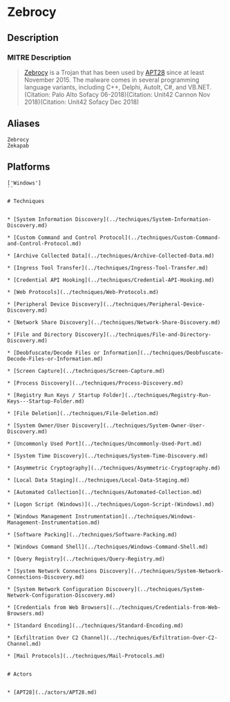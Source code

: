 
# Zebrocy

## Description

### MITRE Description

> [Zebrocy](https://attack.mitre.org/software/S0251) is a Trojan that has been used by [APT28](https://attack.mitre.org/groups/G0007) since at least November 2015. The malware comes in several programming language variants, including C++, Delphi, AutoIt, C#, and VB.NET. (Citation: Palo Alto Sofacy 06-2018)(Citation: Unit42 Cannon Nov 2018)(Citation: Unit42 Sofacy Dec 2018)

## Aliases

```
Zebrocy
Zekapab
```

## Platforms

```
['Windows']
``

# Techniques


* [System Information Discovery](../techniques/System-Information-Discovery.md)

* [Custom Command and Control Protocol](../techniques/Custom-Command-and-Control-Protocol.md)
    
* [Archive Collected Data](../techniques/Archive-Collected-Data.md)
    
* [Ingress Tool Transfer](../techniques/Ingress-Tool-Transfer.md)
    
* [Credential API Hooking](../techniques/Credential-API-Hooking.md)
    
* [Web Protocols](../techniques/Web-Protocols.md)
    
* [Peripheral Device Discovery](../techniques/Peripheral-Device-Discovery.md)
    
* [Network Share Discovery](../techniques/Network-Share-Discovery.md)
    
* [File and Directory Discovery](../techniques/File-and-Directory-Discovery.md)
    
* [Deobfuscate/Decode Files or Information](../techniques/Deobfuscate-Decode-Files-or-Information.md)
    
* [Screen Capture](../techniques/Screen-Capture.md)
    
* [Process Discovery](../techniques/Process-Discovery.md)
    
* [Registry Run Keys / Startup Folder](../techniques/Registry-Run-Keys---Startup-Folder.md)
    
* [File Deletion](../techniques/File-Deletion.md)
    
* [System Owner/User Discovery](../techniques/System-Owner-User-Discovery.md)
    
* [Uncommonly Used Port](../techniques/Uncommonly-Used-Port.md)
    
* [System Time Discovery](../techniques/System-Time-Discovery.md)
    
* [Asymmetric Cryptography](../techniques/Asymmetric-Cryptography.md)
    
* [Local Data Staging](../techniques/Local-Data-Staging.md)
    
* [Automated Collection](../techniques/Automated-Collection.md)
    
* [Logon Script (Windows)](../techniques/Logon-Script-(Windows).md)
    
* [Windows Management Instrumentation](../techniques/Windows-Management-Instrumentation.md)
    
* [Software Packing](../techniques/Software-Packing.md)
    
* [Windows Command Shell](../techniques/Windows-Command-Shell.md)
    
* [Query Registry](../techniques/Query-Registry.md)
    
* [System Network Connections Discovery](../techniques/System-Network-Connections-Discovery.md)
    
* [System Network Configuration Discovery](../techniques/System-Network-Configuration-Discovery.md)
    
* [Credentials from Web Browsers](../techniques/Credentials-from-Web-Browsers.md)
    
* [Standard Encoding](../techniques/Standard-Encoding.md)
    
* [Exfiltration Over C2 Channel](../techniques/Exfiltration-Over-C2-Channel.md)
    
* [Mail Protocols](../techniques/Mail-Protocols.md)
    

# Actors


* [APT28](../actors/APT28.md)


